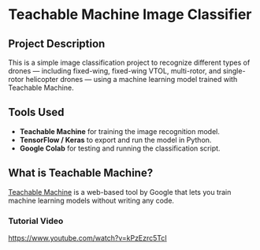 # Teachable Machine Image Classifier

## Project Description  
This is a simple image classification project to recognize different types of drones — including fixed-wing, fixed-wing VTOL, multi-rotor, and single-rotor helicopter drones — using a machine learning model trained with Teachable Machine.

## Tools Used  
- **Teachable Machine** for training the image recognition model.  
- **TensorFlow / Keras** to export and run the model in Python.  
- **Google Colab** for testing and running the classification script.

##  What is Teachable Machine?  
[Teachable Machine](https://teachablemachine.withgoogle.com/) is a web-based tool by Google that lets you train machine learning models without writing any code.  

### Tutorial Video  
https://www.youtube.com/watch?v=kPzEzrc5TcI
